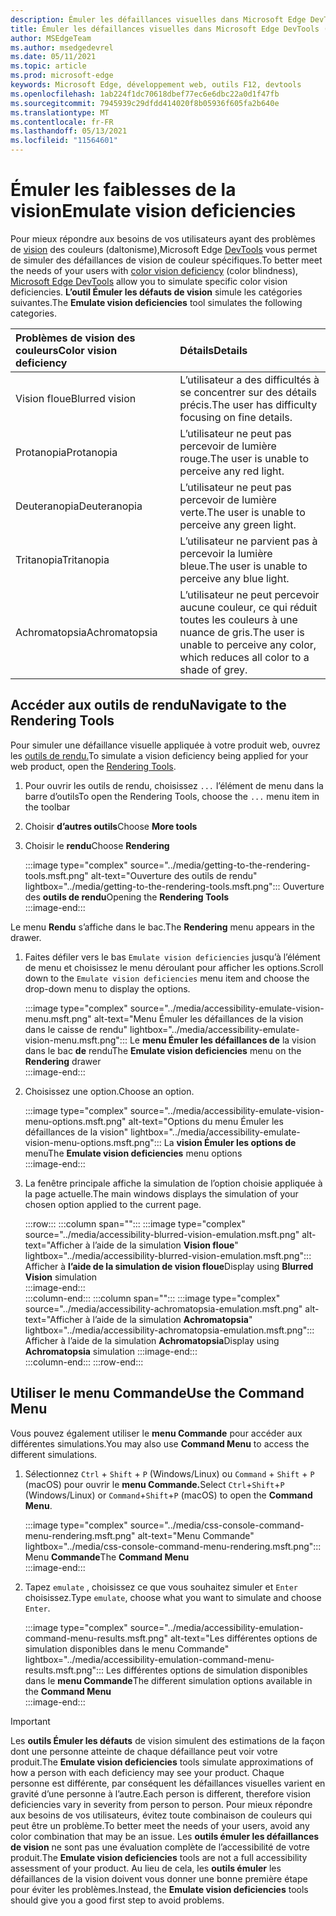 ```yaml
---
description: Émuler les défaillances visuelles dans Microsoft Edge DevTools.
title: Émuler les défaillances visuelles dans Microsoft Edge DevTools (daltonisme)
author: MSEdgeTeam
ms.author: msedgedevrel
ms.date: 05/11/2021
ms.topic: article
ms.prod: microsoft-edge
keywords: Microsoft Edge, développement web, outils F12, devtools
ms.openlocfilehash: 1ab224f1dc70618dbef77ec6e6dbc22a0d1f47fb
ms.sourcegitcommit: 7945939c29dfdd414020f8b05936f605fa2b640e
ms.translationtype: MT
ms.contentlocale: fr-FR
ms.lasthandoff: 05/13/2021
ms.locfileid: "11564601"
---
```

# <a name="emulate-vision-deficiencies"></a><span data-ttu-id="13d06-104">Émuler les faiblesses de la vision</span><span class="sxs-lookup"><span data-stu-id="13d06-104">Emulate vision deficiencies</span></span>  

<span data-ttu-id="13d06-105">Pour mieux répondre aux besoins de vos utilisateurs ayant des problèmes de [vision][ColorblindawarenessMain] des couleurs \(daltonisme),Microsoft Edge [DevTools][DevtoolsIndex] vous permet de simuler des défaillances de vision de couleur spécifiques.</span><span class="sxs-lookup"><span data-stu-id="13d06-105">To better meet the needs of your users with [color vision deficiency][ColorblindawarenessMain] \(color blindness\), [Microsoft Edge DevTools][DevtoolsIndex] allow you to simulate specific color vision deficiencies.</span></span>  <span data-ttu-id="13d06-106">**L’outil Émuler les défauts de vision** simule les catégories suivantes.</span><span class="sxs-lookup"><span data-stu-id="13d06-106">The **Emulate vision deficiencies** tool simulates the following categories.</span></span>  

| <span data-ttu-id="13d06-107">Problèmes de vision des couleurs</span><span class="sxs-lookup"><span data-stu-id="13d06-107">Color vision deficiency</span></span> | <span data-ttu-id="13d06-108">Détails</span><span class="sxs-lookup"><span data-stu-id="13d06-108">Details</span></span> |  
|:--- |:--- |  
| <span data-ttu-id="13d06-109">Vision floue</span><span class="sxs-lookup"><span data-stu-id="13d06-109">Blurred vision</span></span> | <span data-ttu-id="13d06-110">L’utilisateur a des difficultés à se concentrer sur des détails précis.</span><span class="sxs-lookup"><span data-stu-id="13d06-110">The user has difficulty focusing on fine details.</span></span> |  
| <span data-ttu-id="13d06-111">Protanopia</span><span class="sxs-lookup"><span data-stu-id="13d06-111">Protanopia</span></span> | <span data-ttu-id="13d06-112">L’utilisateur ne peut pas percevoir de lumière rouge.</span><span class="sxs-lookup"><span data-stu-id="13d06-112">The user is unable to perceive any red light.</span></span> |  
| <span data-ttu-id="13d06-113">Deuteranopia</span><span class="sxs-lookup"><span data-stu-id="13d06-113">Deuteranopia</span></span> | <span data-ttu-id="13d06-114">L’utilisateur ne peut pas percevoir de lumière verte.</span><span class="sxs-lookup"><span data-stu-id="13d06-114">The user is unable to perceive any green light.</span></span> |  
| <span data-ttu-id="13d06-115">Tritanopia</span><span class="sxs-lookup"><span data-stu-id="13d06-115">Tritanopia</span></span> | <span data-ttu-id="13d06-116">L’utilisateur ne parvient pas à percevoir la lumière bleue.</span><span class="sxs-lookup"><span data-stu-id="13d06-116">The user is unable to perceive any blue light.</span></span> |  
| <span data-ttu-id="13d06-117">Achromatopsia</span><span class="sxs-lookup"><span data-stu-id="13d06-117">Achromatopsia</span></span> | <span data-ttu-id="13d06-118">L’utilisateur ne peut percevoir aucune couleur, ce qui réduit toutes les couleurs à une nuance de gris.</span><span class="sxs-lookup"><span data-stu-id="13d06-118">The user is unable to perceive any color, which reduces all color to a shade of grey.</span></span> |  

## <a name="navigate-to-the-rendering-tools"></a><span data-ttu-id="13d06-119">Accéder aux outils de rendu</span><span class="sxs-lookup"><span data-stu-id="13d06-119">Navigate to the Rendering Tools</span></span>  

<span data-ttu-id="13d06-120">Pour simuler une défaillance visuelle appliquée à votre produit web, ouvrez les [outils de rendu.][DevtoolsRenderingToolsIndex]</span><span class="sxs-lookup"><span data-stu-id="13d06-120">To simulate a vision deficiency being applied for your web product, open the [Rendering Tools][DevtoolsRenderingToolsIndex].</span></span>  

1.  <span data-ttu-id="13d06-121">Pour ouvrir les outils de rendu, choisissez `...` l’élément de menu dans la barre d’outils</span><span class="sxs-lookup"><span data-stu-id="13d06-121">To open the Rendering Tools, choose the `...` menu item in the toolbar</span></span>  
1.  <span data-ttu-id="13d06-122">Choisir **d’autres outils**</span><span class="sxs-lookup"><span data-stu-id="13d06-122">Choose **More tools**</span></span>  
1.  <span data-ttu-id="13d06-123">Choisir le **rendu**</span><span class="sxs-lookup"><span data-stu-id="13d06-123">Choose **Rendering**</span></span>  
    
    :::image type="complex" source="../media/getting-to-the-rendering-tools.msft.png" alt-text="Ouverture des outils de rendu" lightbox="../media/getting-to-the-rendering-tools.msft.png":::
       <span data-ttu-id="13d06-125">Ouverture des **outils de rendu**</span><span class="sxs-lookup"><span data-stu-id="13d06-125">Opening the **Rendering Tools**</span></span>  
    :::image-end:::  
    
<span data-ttu-id="13d06-126">Le menu **Rendu** s’affiche dans le bac.</span><span class="sxs-lookup"><span data-stu-id="13d06-126">The **Rendering** menu appears in the drawer.</span></span>  

1.  <span data-ttu-id="13d06-127">Faites défiler vers le bas `Emulate vision deficiencies` jusqu’à l’élément de menu et choisissez le menu déroulant pour afficher les options.</span><span class="sxs-lookup"><span data-stu-id="13d06-127">Scroll down to the `Emulate vision deficiencies` menu item and choose the drop-down menu to display the options.</span></span>  
    
    :::image type="complex" source="../media/accessibility-emulate-vision-menu.msft.png" alt-text="Menu Émuler les défaillances de la vision dans le caisse de rendu" lightbox="../media/accessibility-emulate-vision-menu.msft.png":::
       <span data-ttu-id="13d06-129">Le **menu Émuler les défaillances de** la vision dans le bac **de** rendu</span><span class="sxs-lookup"><span data-stu-id="13d06-129">The **Emulate vision deficiencies** menu on the **Rendering** drawer</span></span>  
    :::image-end:::  
    
1.  <span data-ttu-id="13d06-130">Choisissez une option.</span><span class="sxs-lookup"><span data-stu-id="13d06-130">Choose an option.</span></span>  
    
    :::image type="complex" source="../media/accessibility-emulate-vision-menu-options.msft.png" alt-text="Options du menu Émuler les défaillances de la vision" lightbox="../media/accessibility-emulate-vision-menu-options.msft.png":::
       <span data-ttu-id="13d06-132">La **vision Émuler les options de** menu</span><span class="sxs-lookup"><span data-stu-id="13d06-132">The **Emulate vision deficiencies** menu options</span></span>  
    :::image-end:::  
    
1.  <span data-ttu-id="13d06-133">La fenêtre principale affiche la simulation de l’option choisie appliquée à la page actuelle.</span><span class="sxs-lookup"><span data-stu-id="13d06-133">The main windows displays the simulation of your chosen option applied to the current page.</span></span>  
    
    :::row:::
       :::column span="":::
          :::image type="complex" source="../media/accessibility-blurred-vision-emulation.msft.png" alt-text="Afficher à l’aide de la simulation **Vision floue**" lightbox="../media/accessibility-blurred-vision-emulation.msft.png":::
             <span data-ttu-id="13d06-135">Afficher à **l’aide de la simulation de vision floue**</span><span class="sxs-lookup"><span data-stu-id="13d06-135">Display using **Blurred Vision** simulation</span></span>  
          :::image-end:::  
       :::column-end:::
       :::column span="":::
          :::image type="complex" source="../media/accessibility-achromatopsia-emulation.msft.png" alt-text="Afficher à l’aide de la simulation **Achromatopsia**" lightbox="../media/accessibility-achromatopsia-emulation.msft.png":::
             <span data-ttu-id="13d06-137">Afficher à l’aide de la simulation **Achromatopsia**</span><span class="sxs-lookup"><span data-stu-id="13d06-137">Display using **Achromatopsia** simulation</span></span> :::image-end:::  
       :::column-end:::
    :::row-end:::
    
## <a name="use-the-command-menu"></a><span data-ttu-id="13d06-138">Utiliser le menu Commande</span><span class="sxs-lookup"><span data-stu-id="13d06-138">Use the Command Menu</span></span>  

<span data-ttu-id="13d06-139">Vous pouvez également utiliser le **menu Commande** pour accéder aux différentes simulations.</span><span class="sxs-lookup"><span data-stu-id="13d06-139">You may also use **Command Menu** to access the different simulations.</span></span>  

1.  <span data-ttu-id="13d06-140">Sélectionnez `Ctrl` + `Shift` + `P` \(Windows/Linux\) ou `Command` + `Shift` + `P` \(macOS\) pour ouvrir le **menu Commande.**</span><span class="sxs-lookup"><span data-stu-id="13d06-140">Select `Ctrl`+`Shift`+`P` \(Windows/Linux\) or `Command`+`Shift`+`P` \(macOS\) to open the **Command Menu**.</span></span>  
    
    :::image type="complex" source="../media/css-console-command-menu-rendering.msft.png" alt-text="Menu Commande" lightbox="../media/css-console-command-menu-rendering.msft.png":::
       <span data-ttu-id="13d06-142">Menu **Commande**</span><span class="sxs-lookup"><span data-stu-id="13d06-142">The **Command Menu**</span></span>  
    :::image-end:::  
    
1.  <span data-ttu-id="13d06-143">Tapez `emulate` , choisissez ce que vous souhaitez simuler et `Enter` choisissez.</span><span class="sxs-lookup"><span data-stu-id="13d06-143">Type `emulate`, choose what you want to simulate and choose `Enter`.</span></span>  
    
    :::image type="complex" source="../media/accessibility-emulation-command-menu-results.msft.png" alt-text="Les différentes options de simulation disponibles dans le menu Commande" lightbox="../media/accessibility-emulation-command-menu-results.msft.png":::
       <span data-ttu-id="13d06-145">Les différentes options de simulation disponibles dans le **menu Commande**</span><span class="sxs-lookup"><span data-stu-id="13d06-145">The different simulation options available in the **Command Menu**</span></span>  
    :::image-end:::  
    
> [!IMPORTANT]
> <span data-ttu-id="13d06-146">Les **outils Émuler les défauts** de vision simulent des estimations de la façon dont une personne atteinte de chaque défaillance peut voir votre produit.</span><span class="sxs-lookup"><span data-stu-id="13d06-146">The **Emulate vision deficiencies** tools simulate approximations of how a person with each deficiency may see your product.</span></span>  <span data-ttu-id="13d06-147">Chaque personne est différente, par conséquent les défaillances visuelles varient en gravité d’une personne à l’autre.</span><span class="sxs-lookup"><span data-stu-id="13d06-147">Each person is different, therefore vision deficiencies vary in severity from person to person.</span></span>  <span data-ttu-id="13d06-148">Pour mieux répondre aux besoins de vos utilisateurs, évitez toute combinaison de couleurs qui peut être un problème.</span><span class="sxs-lookup"><span data-stu-id="13d06-148">To better meet the needs of your users, avoid any color combination that may be an issue.</span></span>  <span data-ttu-id="13d06-149">Les **outils émuler les défaillances de vision** ne sont pas une évaluation complète de l’accessibilité de votre produit.</span><span class="sxs-lookup"><span data-stu-id="13d06-149">The **Emulate vision deficiencies** tools are not a full accessibility assessment of your product.</span></span>  <span data-ttu-id="13d06-150">Au lieu de cela, les **outils émuler** les défaillances de la vision doivent vous donner une bonne première étape pour éviter les problèmes.</span><span class="sxs-lookup"><span data-stu-id="13d06-150">Instead, the **Emulate vision deficiencies** tools should  give you a good first step to avoid problems.</span></span>  

<!-- links -->  

[DevToolsIndex]: ../index.md "Microsoft Edge outils de développement (Chromium) | Documents Microsoft"  
[DevtoolsRenderingToolsIndex]: ../rendering-tools/index.md "Analyser les performances d’exécution | Documents Microsoft"  

[ColorblindawarenessMain]: https://www.colourblindawareness.org "L’organisation De sensibilisation aux personnes non voyantes"  

[AmfcbMain]: https://www.amfcb.org "American Foundation for the Color Blind (AFCB)"  
